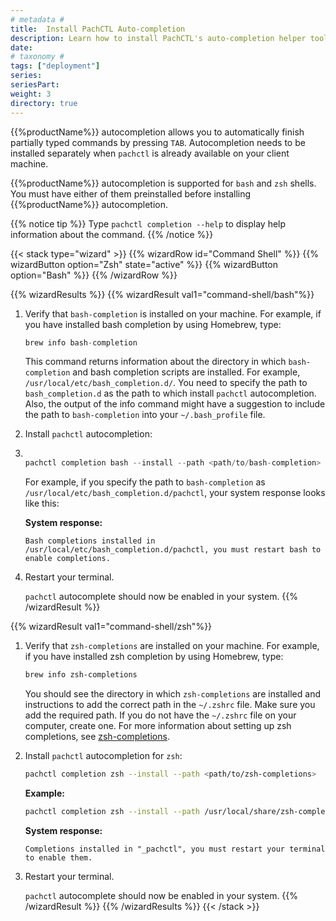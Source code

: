 ```yaml
---
# metadata # 
title:  Install PachCTL Auto-completion
description: Learn how to install PachCTL's auto-completion helper tool (it's great for learning PachCTL commands).
date: 
# taxonomy #
tags: ["deployment"]
series:
seriesPart: 
weight: 3
directory: true 
---
```


{{%productName%}} autocompletion allows you to automatically finish
partially typed commands by pressing `TAB`. Autocompletion needs
to be installed separately when `pachctl` is already
available on your client machine.

{{%productName%}} autocompletion is supported for `bash` and `zsh` shells.
You must have either of them preinstalled
before installing {{%productName%}} autocompletion.

{{% notice tip %}}
Type `pachctl completion --help` to display help information about the command.
{{% /notice %}}

{{< stack type="wizard" >}}
 {{% wizardRow id="Command Shell" %}}
  {{% wizardButton option="Zsh" state="active" %}}
  {{% wizardButton option="Bash" %}}
 {{% /wizardRow %}}

{{% wizardResults %}}
{{% wizardResult val1="command-shell/bash"%}}
1. Verify that `bash-completion` is installed on your machine.
   For example, if you have installed bash completion by using Homebrew,
   type:

   ```s
   brew info bash-completion
   ```

   This command returns information about the directory in which
   `bash-completion` and bash completion scripts are installed.
   For example,  `/usr/local/etc/bash_completion.d/`. You need
   to specify the path to `bash_completion.d` as the path to which install
   `pachctl` autocompletion. Also, the output of the info
   command might have a suggestion to include the path to
   `bash-completion` into your `~/.bash_profile` file.

2. Install `pachctl` autocompletion:
3. 
   ```s

   pachctl completion bash --install --path <path/to/bash-completion>
   ```

   For example, if you specify the path to `bash-completion` as
   `/usr/local/etc/bash_completion.d/pachctl`, your system response
   looks like this:

   **System response:**

   ```
   Bash completions installed in /usr/local/etc/bash_completion.d/pachctl, you must restart bash to enable completions.
   ```

4. Restart your terminal.

   `pachctl` autocomplete should now be enabled in your system.
{{% /wizardResult %}}

{{% wizardResult val1="command-shell/zsh"%}}

1. Verify that `zsh-completions` are installed on your machine.
   For example, if you have installed zsh completion by using Homebrew,
   type:

   ```zsh
   brew info zsh-completions
   ```

   You should see the directory in which `zsh-completions` are installed
   and instructions to add the correct path in the `~/.zshrc` file. Make sure
   you add the required path. If you do not have the `~/.zshrc` file on
   your computer, create one. For more information about setting up zsh
   completions, see
   [zsh-completions](https://github.com/zsh-users/zsh-completions).

2. Install `pachctl` autocompletion for `zsh`:

   ```zsh
   pachctl completion zsh --install --path <path/to/zsh-completions>
   ```

   **Example:**

   ```zsh
   pachctl completion zsh --install --path /usr/local/share/zsh-completions/_pachctl
   ```

   **System response:**

   ```
   Completions installed in "_pachctl", you must restart your terminal to enable them.
   ```

3. Restart your terminal.

   `pachctl` autocomplete should now be enabled in your system.
{{% /wizardResult %}}
{{% /wizardResults %}}
 {{< /stack >}}
 